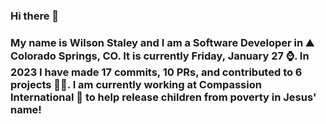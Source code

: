 ### Hi there 👋

### My name is Wilson Staley and I am a Software Developer in ⛰ Colorado Springs, CO.  It is currently Friday, January 27 ⌚. In 2023 I have made 17 commits, 10 PRs, and contributed to 6 projects 👨‍💻. I am currently working at Compassion International 🏢 to help release children from poverty in Jesus' name!